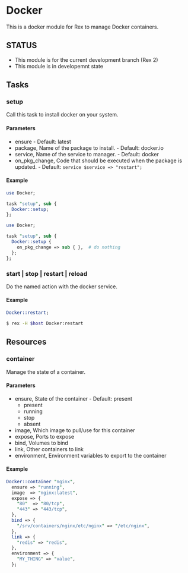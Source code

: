 # Docker

This is a docker module for Rex to manage Docker containers.

## STATUS

* This module is for the current development branch (Rex 2)
* This module is in developemnt state

## Tasks

### setup

Call this task to install docker on your system.

#### Parameters

* ensure - Default: latest
* package, Name of the package to install. - Default: docker.io
* service, Name of the service to manager. - Default: docker
* on_pkg_change, Code that should be executed when the package is updated. - Default: `service $service => "restart";`

#### Example

```perl
use Docker;

task "setup", sub {
  Docker::setup;
};
```

```perl
use Docker;

task "setup", sub {
  Docker::setup {
    on_pkg_change => sub { },  # do nothing
  };
};
```

### start | stop | restart | reload

Do the named action with the docker service.

#### Example

```perl
Docker::restart;
```

```bash
$ rex -H $host Docker:restart
```

## Resources

### container

Manage the state of a container.

#### Parameters

* ensure, State of the container - Default: present
  * present
  * running
  * stop
  * absent
* image, Which image to pull/use for this container
* expose, Ports to expose
* bind, Volumes to bind
* link, Other containers to link
* environment, Environment variables to export to the container

#### Example

```perl
Docker::container "nginx",
  ensure => "running",
  image  => "nginx:latest",
  expose => {
    "80"  => "80/tcp",
    "443" => "443/tcp",
  },
  bind => {
    "/srv/containers/nginx/etc/nginx" => "/etc/nginx",
  },
  link => {
    "redis" => "redis",
  },
  environment => {
    "MY_THING" => "value",
  };
```

